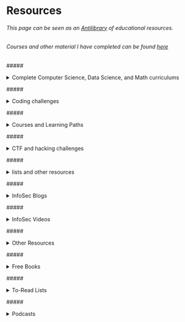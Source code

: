 # Resources 
###### This page can be seen as an [Antilibrary](https://fs.blog/the-antilibrary/) of educational resources.

######  Courses and other material I have completed can be found [here](http://jackwatt.com/complete)

#####<details><summary> Complete Computer Science, Data Science, and Math curriculums</summary>

* OSSU Open Source Computer Science [GitHub](https://github.com/ossu/computer-science), [Website](https://ossu.firebaseapp.com/#/), [Course Page](https://ossu.thinkific.com/courses/computer-science-v7)
* [Open Source CS Degree](https://github.com/mvillaloboz/open-source-cs-degree)
* [Open Source Math Degree](https://github.com/shanirivers/open-source-mathematics-degree)
* [Teach Yourself CS](https://teachyourselfcs.com/)
* [Functional CS](https://functionalcs.github.io/curriculum/)
* [Open Source Data Science](https://github.com/datasciencemasters/go)
* [OSSU Open Source Math](https://github.com/ossu/math)
* [Learn Mathematics from START to FINISH](https://www.youtube.com/watch?v=didXE0HkSC8) - books to read split between algebra, discrete maths, and proofs
* [The Missing Semester of your CS Education](https://missing.csail.mit.edu/)
</details>

#####<details><summary> Coding challenges</summary>

* [hackerrank's interview prep kit](https://www.hackerrank.com/interview/interview-preparation-kit)
* [codewars](https://www.codewars.com)
* [exercism](https://exercism.org/tracks)
* [codeforces](https://codeforces.com)
* [topcoder](https://www.topcoder.com)
* [project euler: 800+ math programming problems](https://projecteuler.net/archives)
* [CheckiO](https://checkio.org)
</details>

#####<details><summary> Courses and Learning Paths</summary>

* [DFIRDiva's list of free training](https://training.dfirdiva.com/)
* [Intro to Security Path](https://tryhackme.com/path-action/introtocyber/join) - TryHackMe
* [Pen Testing Path](https://tryhackme.com/path-action/pentesting/join) - TryHackMe
* [Blue Team Path](https://tryhackme.com/path-action/blueteam/join) - TryHackMe
* [Red Teaming Path](https://tryhackme.com/path-action/redteaming/join) - TryHackMe
* [RangeForce Cyber Community edition](https://go.rangeforce.com/community-edition-registration)
* [INE Starter Pack](https://checkout.ine.com/starter-pass) - pen testing, networking, azure
* [Web Security Academy](https://portswigger.net/web-security/learning-path)
* [hacker101](https://www.hackerone.com/hackers/hacker101) - CTF+videos
* [network fundamentals](https://itmasters.edu.au/free-short-course-computer-network-fundamentals/) - IT Masters
* [Computer Communications and Networks](https://learn.saylor.org/course/view.php?id=84) - saylor
* [Information Security with HelmetJS](https://www.freecodecamp.org/learn/information-security/) - freecodecamp
* [NIST - Cyber Security Framework](https://alison.com/course/nist-cyber-security-framework-csf-foundation) - alison
* [Introduction to Computer Network Security](https://alison.com/course/introduction-to-computer-network-security-revised) - alison
* [Introduction to Computing Fundamentals](https://www.roppers.org/courses/fundamentals) - Roppers Academy
* [Introduction to Security](https://www.roppers.org/courses/security) - Roppers Academy
* [Cybersecurity Fundamentals](https://www.edx.org/course/cybersecurity-fundamentals) - edX
* [Cybersecurity Essentials](https://www.netacad.com/courses/cybersecurity/cybersecurity-essentials) - Cisco Networking Academy
* [Enterprise Cyber Security Fundamentals](https://itmasters.edu.au/free-short-course-enterprise-cyber-security-fundamentals/) - IT Masters
* [Cyber Warfare and Terrorism](https://itmasters.edu.au/free-short-course-cyber-warfare-and-terrorism/) - IT Masters
* [SANS Cyber Aces Online Tutorials](https://tutorials.cyberaces.org/tutorials.html)
* [IBM Security Learning Academy](https://www.securitylearningacademy.com/)
* [Mossé Cyber Security Institute Free Curriculum](https://platform.mosse-institute.com/)
* [Introduction to Splunk Workshop -Kenneth Ellington](https://www.youtube.com/playlist?list=PLau8hF6Nab7uHnbSt6LtZpnZlhC0l_9Bv)
* [Geek University](https://geek-university.com/courses/)
* [General Linux Administration (CSI Linux)](https://training.csilinux.com/)
* [Microsoft Azure Training](https://docs.microsoft.com/en-us/learn/browse/?products=azure)
* [Google Cloud Training](https://cloud.google.com/training)
* [Network Security](https://www.edx.org/course/network-security-2) - edX
* [Network Assurance](https://teex.org/class/AWR138/) - TEEX
* [Network Security - Protocols](https://www.edx.org/course/network-security-protocols) - edX
* [Digital Forensics Courses](https://academy.cyber5w.com/collections?category=courses) - Cyber 5W
* [Digital Forensics Training](https://www.13cubed.com/) - 13Cubed
* [Computer Forensics](https://www.edx.org/course/computer-forensics) - edX
* [Digital Forensics](https://www.open.edu/openlearn/science-maths-technology/digital-forensics/content-section-0?active-tab=description-tab) - OpenLearn
* [Digital Forensics Basics](https://teex.org/class/AWR139/) - TEEX
* [Digital Forensics](https://www.hackers-arise.com/forensics) - Hackers Arise
* [Web Application Pentesting](https://www.pentestgeek.com/) - pentestgeek
* [DigiNinja labs](https://digi.ninja/labs.php)
* [The Complete OSINT Training Program](https://academy.ehacking.net/p/the-complete-osint-training) - ehacking
</details>
  
#####<details><summary> CTF and hacking challenges</summary>

* [overthewire](https://overthewire.org)
* [root-me](https://www.root-me.org)
* [TryHackMe](https://tryhackme.com)
* [HackTheBox](https://www.hackthebox.eu)
* [VulnHub](http://vulnhub.com)
* [PicoCTF](https://primer.picoctf.com)
* [Sourcing.Games](https://sourcing.games/)
* [Sans - Holiday Hack Challenge](https://holidayhackchallenge.com)
</details>

#####<details><summary> lists and other resources</summary>

* [Awesome Hacking](https://awesomehacking.org/) - list of hacking tools and resources
* [Payloads All The Things](https://swisskyrepo.github.io/PayloadsAllTheThingsWeb/) - reverse shells, metasploit, privilege escalation, etc
* [Windows Privilege Escalation](https://lolbas-project.github.io/#) - lolbas
* [Linux Privilege Escalation](https://gtfobins.github.io/) - GTFObins
* [OSINT Resources](https://www.osintdojo.com/resources/) - OSINT Dojo
* [Pentest Cheat Sheets](https://github.com/Kitsun3Sec/Pentest-Cheat-Sheets) - Kitsun3Sec
* [Pentesting Cheatsheet](https://hausec.com/pentesting-cheatsheet) - Hausec
* [OSCP Prep Guide](https://johnjhacking.com/blog/the-oscp-preperation-guide-2020/) - JohnJHacking
* [Awesome OSCP](https://github.com/0x4D31/awesome-oscp) - A curated list of awesome OSCP resources
* [OSCP 2.0 Prep Guide](https://www.netsecfocus.com/oscp/2021/05/06/The_Journey_to_Try_Harder-_TJnull-s_Preparation_Guide_for_PEN-200_PWK_OSCP_2.0.html) - Tjnull
* [Common Exploits](https://github.com/commonexploits)
</details>

#####<details><summary> InfoSec Blogs</summary>

* [Security Mailing List Archive](https://seclists.org/)
* [Kitploit](https://www.kitploit.com/)
* [SANS Cyber Security Blog](https://www.sans.org/blog/?msc=main-nav)
* [Darknet](https://www.darknet.org.uk/)
* [Trail of Bits](https://blog.trailofbits.com/)
* [Cyware Security News](https://cyware.com/cyber-security-news-articles)
* [didici security link aggregator](https://security.didici.cc/news)
* [AllInfoSecNews link aggregator](https://allinfosecnews.com/)
* [Cyber Security Hub RSS feeds](https://www.cshub.com/rss-feeds)
</details>

#####<details><summary> InfoSec Videos</summary>
* [Active Counter Measures](https://www.youtube.com/c/ActiveCountermeasures)
* [Black Hills Information Security](https://www.youtube.com/channel/UCJ2U9Dq9NckqHMbcUupgF0A)
* [LiveOverflow](https://www.youtube.com/c/LiveOverflow)
* [HackerSploit](https://www.youtube.com/c/HackerSploit)
* [IppSec](https://www.youtube.com/c/ippsec)
* [John Hammond](https://www.youtube.com/c/JohnHammond010/videos)
</details>

#####<details><summary> Other Resources</summary>

* [Deep Work: the 30 hour method](https://azeria-labs.com/the-importance-of-deep-work-the-30-hour-method-for-learning-a-new-skill/) - azeria-labs
* [The Paradox of Choice](https://azeria-labs.com/paradox-of-choice/) - azeria-labs
* [The Process of Mastering a Skill](https://azeria-labs.com/the-process-of-mastering-a-skill/) - azeria-labs
* [How to Learn on Your Own](https://metacademy.org/roadmaps/rgrosse/learn_on_your_own) - Metacademy
* [ARXIV ](https://arxiv.org/) -  a free distribution service and an open archive for scholarly articles.
* [Open Acess Journals](https://www.doaj.org)
* [longform non-fiction articles](https://longform.org) - 10 year archive
* [Arts & Letters Daily](https://www.aldaily.com/)
* [ScienceSeeker aggregator](http://www.scienceseeker.org/)
* [Hacker News](https://news.ycombinator.com/) - hacking and startups
* [Datatau.net](https://datatau.net) - Data, ML, AI
* [lobste.rs](https://lobste.rs) - compsci link aggregator
* [barnacl.es](https://barnacl.es/) - startup bootstrap link aggregator
* [tildes computer threads](https://tildes.net/groups) - also science, philosphy, etc
</details>

#####<details><summary> Free Books</summary>

* [freetechbooks.com](http://www.freetechbooks.com) - Database of Free / Open Access Online Computer Science Books, Textbooks, and Lecture Notes
* [freecomputerbooks.com](https://freecomputerbooks.com/) - Links to Free Computer, Mathematics, Technical Books
* [techbooksforfree.com](https://techbooksforfree.com/) - Free Books on Technology, Computers, Science
</details>

#####<details><summary> To-Read Lists</summary>
* [Information Security](http://jackwatt.com/infosec)
* [Computer Science, Math, and Software Development](http://jackwatt.com/cs)
* [Career Development](http://jackwatt.com/career)
* [Other lists(history, philosophy, fiction, scifi, etc)](http://jackwatt.com/books)
</details>

#####<details><summary> Podcasts</summary>

######<details><summary> Information Security</summary>
* [Smashing Security](https://www.smashingsecurity.com/episodes/)
* [Mandiant - State of the Hack]()
* [Opt Out]()
* [Privacy Security & OSINT]()
* [Human Factor Security]()
* [The Social-Engineer]()
* [Unsecurity]()
* [How Hacks Happen]()
* [Cyber Security Interviews]()
* [Security Now]()
* [Blueprint with John Hubbard]()
* [Decoding Security]()
* [ShadowTalk]()
* [Purple Squad Security]()
* [The Kubernetes Podcast]()
* [Arrested DevOps]()
* [Hacked]()
* [Cybercrimeology]()
* [The Hacker Next Door]()
* [Sudo Show]()
* [Shadowspeak]()
* [OpenSource Security Podcast]()
* [Infosec Prep Podcast]()
* [InfosecWhiskey]()
* [Getting Into Infosec]()
* [Risky Business]()
* [Hacking Humans]()
* [Darknet Diaries]()
* [Off the Hook]()
* [Adventures in DevOps]()
* [Malicious Life]()
</details>

######<details><summary> Computer Science and Programming</summary>
* [Talking Machines]()
* [Unsupervised Learning]()
* [Partially Derivative]()
* [Data Engineering Podcast]()
* [The Bike Shed]()
* [The Stephen Wolfram Podcast]()
* [Linear Digressions]()
* [Practical AI: Machine Learning, Data Science]()
* [the AI Podcast]()
* [The TWIML AI Podcast]()
* [Machine Learning Street Talk]()
* [AI in Business Podcast]()
* [Structure and Interpration of Computer Programmers]()
* [Software Engineering Radio]()
* [Lex Fridman Podcast]()
* [Ruby Rogues]()
* [Greater Than Code]()
* [Data Skeptic]()
* [Programming Throwdown]()
* [Command Line Heroes]()
* [Elixir Outlaws]()
* [Code Newbie Podcast]()
</details>

######<details><summary> Other Podcasts</summary>
* [Infinite Loops]()
* [Talk Nerdy with Cara Santa Maria]()
* [The Knowledge Project]()
* [Rory Sutherland's On Brand]()
* [At the Table with Patrick Lencioni]()
* [The James Altucher Show]()
* [That Neuroscience Guy]()
* [Stoic Coffee Break]()
* [The Daily Stoic - Ryan Holiday]()
* [Philosophical Disquisitions]()
* [a16z]()
* [Myths and Legends]()
* [The Freakonomics Radio Book Club]()
* [No Stupid Questions]()
* [Thinking Allowed]()
* [In Our Time: Philosphy]()
* [History of Philosophy]()
* [Fall of Civilizations]()
* [The Cosmic Skeptic Podcast]()
* [Skeptics' Guide to the Universe]()
* [Philosophy Bites]()
* [Philosphize This!]()
* [The Reality Check]()
* [Our Fake History]()
* [The Origins Podcast]()
* [Economics Explained]()
* [Stuff You Should Know]()
* [Cognitive Dissonance]()
* [A Gobbet o'Pus]()
* [The Learning Leader Show - Ryan Hawk]()
* [NonZero - Robert Wright]()
* [Astronomy Cast]()
* [Modern Finance]()
* [A Load of BS: Behavioural Science]()
* [Y Combinator]()
* [Modern Wisdom]()
* [Science Talk]()
* [Dope Labs]()
* [Decoding the Gurus]()
* [Inquiring Minds]()
* [Hidden Forces]()
* [Digital Planet]()
* [The Science Hour]()
* [The State of the Universe]()
* [The Joy of x]()
* [Closer to Truth]()
* [The Weirdest Thing I Learned This Week]()
* [Big Picture Science]()
* [Science Vs]()
* [Heterodox Out Loud]()
* [Into the Impossible]()
* [Deepmind - Hannal Fry]()
* [Seaon Carroll's Mindscape]()
* [Conversations with Coleman]()
* [All-In]()
* [Huberman Lab]()
* [EconTalk]()
* [Oh No, Ross and Carrie]()
* [Grounded with Louis Theroux]()
* [Rationally Speaking]()
* [Very Bad Wizards]()
* [The QuakCast]()
* [After On]()
* [You are Not So Smart]()
* [Daniel & Jorge Explain The Universe]()
* [The Infinite Monkey Cage]()
* [Point of Inquiry]()
</details></details>
